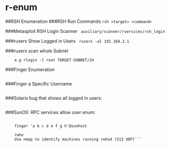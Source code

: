 # r-enum
##RSH Enumeration
###RSH Run Commands
		```rsh <target> <command>```

###Metasploit RSH Login Scanner
```	auxiliary/scanner/rservices/rsh_login```

###rusers Show Logged in Users
```	rusers -al 192.168.2.1```

###rusers scan whole Subnet
```	rlogin -l <user> <target>
	e.g rlogin -l root TARGET-SUBNET/24
```
###Finger Enumeration
```	finger @TARGET-IP
```
###Finger a Specific Username
```	finger batman@TARGET-IP 
```
###Solaris bug that shows all logged in users:
```	finger 0@host  
```
###SunOS: RPC services allow user enum:
```	$ rusers # users logged onto LAN

	finger 'a b c d e f g h'@sunhost 

	rwho
	Use nmap to identify machines running rwhod (513 UDP)```
